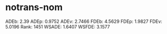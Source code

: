 # notrans-nom

ADEb: 2.39
ADEp: 0.9752
ADEv: 2.7466
FDEb: 4.5629
FDEp: 1.9827
FDEv: 5.0196
Rank: 1451
WSADE: 1.6407
WSFDE: 3.1577